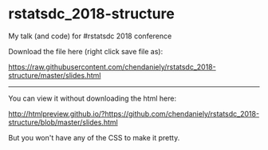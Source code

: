 # rstatsdc_2018-structure
My talk (and code) for #rstatsdc 2018 conference

Download the file here (right click save file as):

https://raw.githubusercontent.com/chendaniely/rstatsdc_2018-structure/master/slides.html

<hr>

You can view it without downloading the html here:

http://htmlpreview.github.io/?https://github.com/chendaniely/rstatsdc_2018-structure/blob/master/slides.html

But you won't have any of the CSS to make it pretty.
